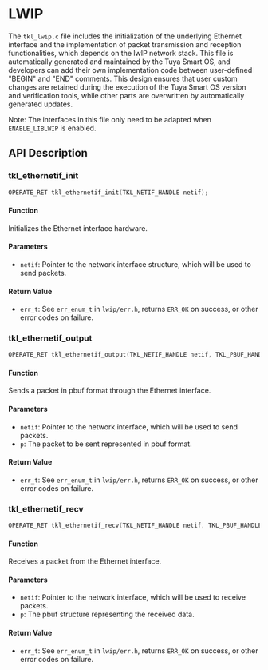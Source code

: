 # LWIP

The `tkl_lwip.c` file includes the initialization of the underlying Ethernet interface and the implementation of packet transmission and reception functionalities, which depends on the lwIP network stack. This file is automatically generated and maintained by the Tuya Smart OS, and developers can add their own implementation code between user-defined "BEGIN" and "END" comments. This design ensures that user custom changes are retained during the execution of the Tuya Smart OS version and verification tools, while other parts are overwritten by automatically generated updates.

Note: The interfaces in this file only need to be adapted when `ENABLE_LIBLWIP` is enabled.

## API Description

### tkl_ethernetif_init

```c
OPERATE_RET tkl_ethernetif_init(TKL_NETIF_HANDLE netif);
```

#### Function

Initializes the Ethernet interface hardware.

#### Parameters

- `netif`: Pointer to the network interface structure, which will be used to send packets.

#### Return Value

- `err_t`: See `err_enum_t` in `lwip/err.h`, returns `ERR_OK` on success, or other error codes on failure.

### tkl_ethernetif_output

```c
OPERATE_RET tkl_ethernetif_output(TKL_NETIF_HANDLE netif, TKL_PBUF_HANDLE p);
```

#### Function

Sends a packet in pbuf format through the Ethernet interface.

#### Parameters

- `netif`: Pointer to the network interface, which will be used to send packets.
- `p`: The packet to be sent represented in pbuf format.

#### Return Value

- `err_t`: See `err_enum_t` in `lwip/err.h`, returns `ERR_OK` on success, or other error codes on failure.

### tkl_ethernetif_recv

```c
OPERATE_RET tkl_ethernetif_recv(TKL_NETIF_HANDLE netif, TKL_PBUF_HANDLE p);
```

#### Function

Receives a packet from the Ethernet interface.

#### Parameters

- `netif`: Pointer to the network interface, which will be used to receive packets.
- `p`: The pbuf structure representing the received data.

#### Return Value

- `err_t`: See `err_enum_t` in `lwip/err.h`, returns `ERR_OK` on success, or other error codes on failure.